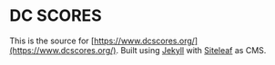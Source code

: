# DC SCORES

This is the source for [https://www.dcscores.org/](https://www.dcscores.org/). Built using [Jekyll](https://jekyllrb.com/) with [Siteleaf](https://www.siteleaf.com/) as CMS.
